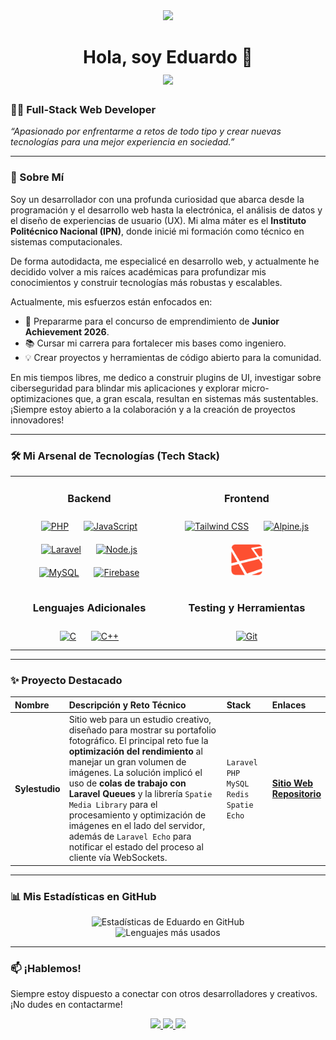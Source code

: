<div id="header" align="center">
  <img src="https://media.giphy.com/media/M9gbBd9nbDrOTu1Mqx/giphy.gif" width="100"/>
  <h1>
    Hola, soy Eduardo 👋
    <br/>
    <a href="https://eddndev.com">
      <img src="https://img.shields.io/badge/Portafolio-eddndev.com-8A2BE2?style=for-the-badge"/>
    </a>
  </h1>
</div>

### 👨‍💻 Full-Stack Web Developer

*“Apasionado por enfrentarme a retos de todo tipo y crear nuevas tecnologías para una mejor experiencia en sociedad.”*

---

### 🚀 Sobre Mí

Soy un desarrollador con una profunda curiosidad que abarca desde la programación y el desarrollo web hasta la electrónica, el análisis de datos y el diseño de experiencias de usuario (UX). Mi alma máter es el **Instituto Politécnico Nacional (IPN)**, donde inicié mi formación como técnico en sistemas computacionales.

De forma autodidacta, me especialicé en desarrollo web, y actualmente he decidido volver a mis raíces académicas para profundizar mis conocimientos y construir tecnologías más robustas y escalables.

Actualmente, mis esfuerzos están enfocados en:
- 🧠 Prepararme para el concurso de emprendimiento de **Junior Achievement 2026**.
- 📚 Cursar mi carrera para fortalecer mis bases como ingeniero.
- 💡 Crear proyectos y herramientas de código abierto para la comunidad.

En mis tiempos libres, me dedico a construir plugins de UI, investigar sobre ciberseguridad para blindar mis aplicaciones y explorar micro-optimizaciones que, a gran escala, resultan en sistemas más sustentables. ¡Siempre estoy abierto a la colaboración y a la creación de proyectos innovadores!

---

### 🛠️ Mi Arsenal de Tecnologías (Tech Stack)

<table align="center">
  <tr>
    <td valign="top" width="50%">
      <h3 align="center">Backend</h3>
      <div align="center">
        <a href="https://www.php.net/" target="_blank"><img style="margin: 10px" src="https://profilinator.rishav.dev/skills-assets/php-original.svg" alt="PHP" height="50" /></a>
        <a href="https://www.javascript.com/" target="_blank"><img style="margin: 10px" src="https://profilinator.rishav.dev/skills-assets/javascript-original.svg" alt="JavaScript" height="50" /></a>
        <a href="https://laravel.com/" target="_blank"><img style="margin: 10px" src="https://profilinator.rishav.dev/skills-assets/laravel-plain-wordmark.svg" alt="Laravel" height="50" /></a>
        <a href="https://nodejs.org/" target="_blank"><img style="margin: 10px" src="https://profilinator.rishav.dev/skills-assets/nodejs-original-wordmark.svg" alt="Node.js" height="50" /></a>
        <a href="https://www.mysql.com/" target="_blank"><img style="margin: 10px" src="https://profilinator.rishav.dev/skills-assets/mysql-original-wordmark.svg" alt="MySQL" height="50" /></a>
        <a href="https://firebase.google.com/" target="_blank"><img style="margin: 10px" src="https://profilinator.rishav.dev/skills-assets/firebase.png" alt="Firebase" height="50" /></a>
      </div>
    </td>
    <td valign="top" width="50%">
      <h3 align="center">Frontend</h3>
      <div align="center">
        <a href="https://tailwindcss.com/" target="_blank"><img style="margin: 10px" src="https://profilinator.rishav.dev/skills-assets/tailwindcss.svg" alt="Tailwind CSS" height="50" /></a>
        <a href="https://alpinejs.dev/" target="_blank"><img style="margin: 10px" src="https://cdn.jsdelivr.net/gh/devicons/devicon/icons/alpinejs/alpinejs-original.svg" alt="Alpine.js" height="50" /></a>
        <a href="https://laravel.com/docs/blade" target="_blank"><img style="margin: 10px" src="https://raw.githubusercontent.com/devicons/devicon/v2.15.1/icons/laravel/laravel-plain.svg" alt="Blade" height="50" /></a>
      </div>
    </td>
  </tr>
  <tr>
    <td valign="top" width="50%">
      <h3 align="center">Lenguajes Adicionales</h3>
      <div align="center">
        <a href="https://www.cprogramming.com/" target="_blank"><img style="margin: 10px" src="https://profilinator.rishav.dev/skills-assets/c-original.svg" alt="C" height="50" /></a>
        <a href="https://www.cplusplus.com/" target="_blank"><img style="margin: 10px" src="https://profilinator.rishav.dev/skills-assets/cplusplus-original.svg" alt="C++" height="50" /></a>
      </div>
    </td>
    <td valign="top" width="50%">
      <h3 align="center">Testing y Herramientas</h3>
      <div align="center">
        <a href="https://git-scm.com/" target="_blank"><img style="margin: 10px" src="https://profilinator.rishav.dev/skills-assets/git-scm-icon.svg" alt="Git" height="50" /></a>
      </div>
    </td>
  </tr>
</table>

---

### ✨ Proyecto Destacado

<div align="center">

| Nombre | Descripción y Reto Técnico | Stack | Enlaces |
| :--- | :--- | :--- | :--- |
| **Sylestudio** | Sitio web para un estudio creativo, diseñado para mostrar su portafolio fotográfico. El principal reto fue la **optimización del rendimiento** al manejar un gran volumen de imágenes. La solución implicó el uso de **colas de trabajo con Laravel Queues** y la librería `Spatie Media Library` para el procesamiento y optimización de imágenes en el lado del servidor, además de `Laravel Echo` para notificar el estado del proceso al cliente vía WebSockets. | `Laravel` `PHP` `MySQL` `Redis` `Spatie` `Echo` | [**Sitio Web**](https://sylestudio.com) <br/> [**Repositorio**](https://github.com/eddndev/sylestudio) |

</div>

---

### 📊 Mis Estadísticas en GitHub

<div align="center">
  <img src="https://github-readme-stats.vercel.app/api?username=eddndev&show_icons=true&theme=dracula&locale=es&count_private=true" alt="Estadísticas de Eduardo en GitHub" />
  <br/> 
  <img src="https://github-readme-stats.vercel.app/api/top-langs/?username=eddndev&layout=compact&theme=dracula&locale=es" alt="Lenguajes más usados" />
</div>

---

### 📫 ¡Hablemos!

Siempre estoy dispuesto a conectar con otros desarrolladores y creativos. ¡No dudes en contactarme!

<div align="center">
  <a href="mailto:contacto@eddndev.com">
    <img src="https://img.shields.io/badge/Email-8A2BE2?style=for-the-badge&logo=gmail&logoColor=white" />
  </a>
  <a href="https://eddndev.com">
    <img src="https://img.shields.io/badge/Sitio_Web-eddndev.com-8A2BE2?style=for-the-badge&logo=google-chrome&logoColor=white" />
  </a>
   <a href="https://eddn.dev">
    <img src="https://img.shields.io/badge/Blog-eddn.dev-8A2BE2?style=for-the-badge&logo=blogger&logoColor=white" />
  </a>
</div>